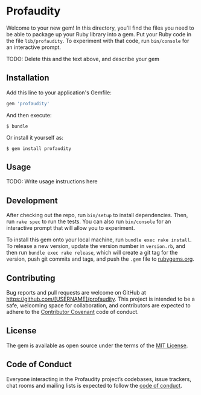 # Profaudity

Welcome to your new gem! In this directory, you'll find the files you need to be able to package up your Ruby library into a gem. Put your Ruby code in the file `lib/profaudity`. To experiment with that code, run `bin/console` for an interactive prompt.

TODO: Delete this and the text above, and describe your gem

## Installation

Add this line to your application's Gemfile:

```ruby
gem 'profaudity'
```

And then execute:

    $ bundle

Or install it yourself as:

    $ gem install profaudity

## Usage

TODO: Write usage instructions here

## Development

After checking out the repo, run `bin/setup` to install dependencies. Then, run `rake spec` to run the tests. You can also run `bin/console` for an interactive prompt that will allow you to experiment.

To install this gem onto your local machine, run `bundle exec rake install`. To release a new version, update the version number in `version.rb`, and then run `bundle exec rake release`, which will create a git tag for the version, push git commits and tags, and push the `.gem` file to [rubygems.org](https://rubygems.org).

## Contributing

Bug reports and pull requests are welcome on GitHub at https://github.com/[USERNAME]/profaudity. This project is intended to be a safe, welcoming space for collaboration, and contributors are expected to adhere to the [Contributor Covenant](http://contributor-covenant.org) code of conduct.

## License

The gem is available as open source under the terms of the [MIT License](https://opensource.org/licenses/MIT).

## Code of Conduct

Everyone interacting in the Profaudity project’s codebases, issue trackers, chat rooms and mailing lists is expected to follow the [code of conduct](https://github.com/[USERNAME]/profaudity/blob/master/CODE_OF_CONDUCT.md).
